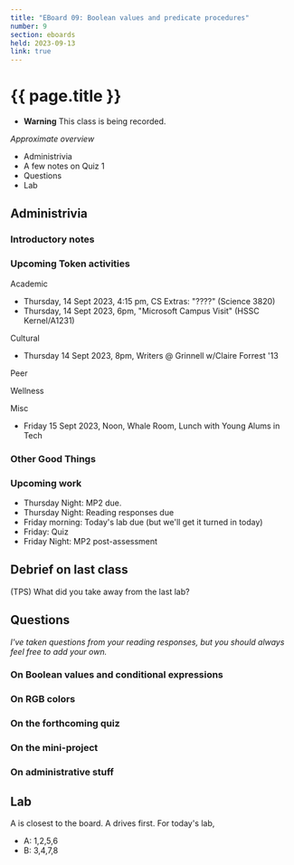 ```yaml
---
title: "EBoard 09: Boolean values and predicate procedures" 
number: 9
section: eboards
held: 2023-09-13
link: true
---
```

# {{ page.title }}

* **Warning** This class is being recorded.

_Approximate overview_

* Administrivia
* A few notes on Quiz 1
* Questions
* Lab

Administrivia
-------------

### Introductory notes

### Upcoming Token activities

Academic

* Thursday, 14 Sept 2023, 4:15 pm, CS Extras: "????" (Science 3820)
* Thursday, 14 Sept 2023, 6pm, "Microsoft Campus Visit" (HSSC Kernel/A1231)

Cultural

* Thursday 14 Sept 2023, 8pm, Writers @ Grinnell w/Claire Forrest '13

Peer

Wellness

Misc

* Friday 15 Sept 2023, Noon, Whale Room, Lunch with Young Alums in Tech

### Other Good Things

### Upcoming work

* Thursday Night: MP2 due.
* Thursday Night: Reading responses due
* Friday morning: Today's lab due (but we'll get it turned in today)
* Friday: Quiz
* Friday Night: MP2 post-assessment

Debrief on last class
---------------------

(TPS) What did you take away from the last lab?

Questions
---------

_I've taken questions from your reading responses, but you should always
feel free to add your own._

### On Boolean values and conditional expressions

### On RGB colors

### On the forthcoming quiz

### On the mini-project

### On administrative stuff

Lab
---

A is closest to the board.  A drives first.  For today's lab,

* A: 1,2,5,6
* B: 3,4,7,8

